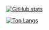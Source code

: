[![GitHub stats](https://github-readme-stats.vercel.app/api?username=Liza858&count_private=true)](https://github.com/anuraghazra/github-readme-stats)

[![Top Langs](https://github-readme-stats.vercel.app/api/top-langs/?username=Liza858&layout=compact&langs_count=15&count_private=true)](https://github.com/anuraghazra/github-readme-stats)
